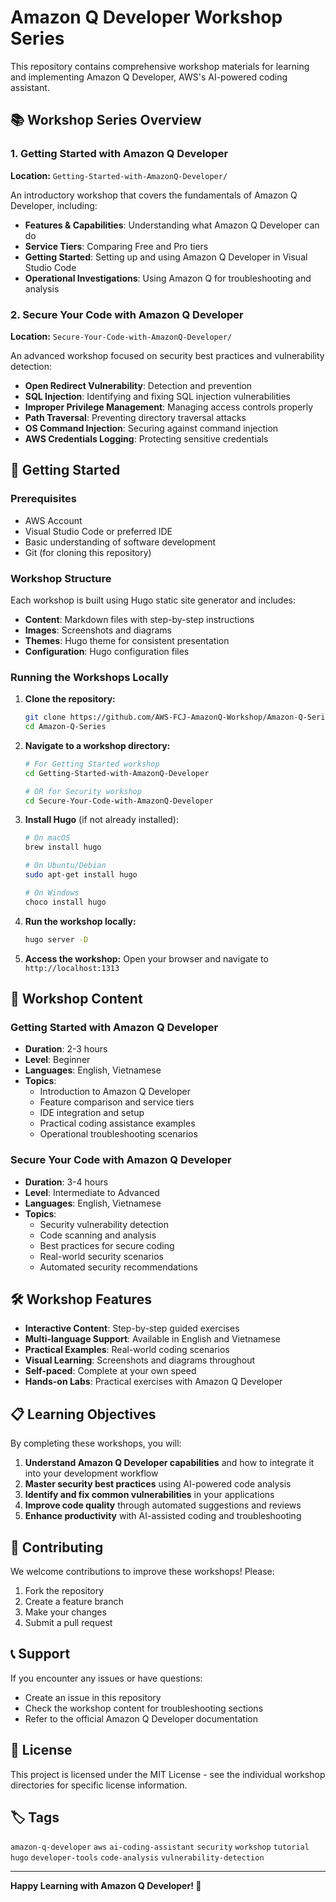 # Amazon Q Developer Workshop Series

This repository contains comprehensive workshop materials for learning and implementing Amazon Q Developer, AWS's AI-powered coding assistant.

## 📚 Workshop Series Overview

### 1. Getting Started with Amazon Q Developer
**Location:** `Getting-Started-with-AmazonQ-Developer/`

An introductory workshop that covers the fundamentals of Amazon Q Developer, including:
- **Features & Capabilities**: Understanding what Amazon Q Developer can do
- **Service Tiers**: Comparing Free and Pro tiers
- **Getting Started**: Setting up and using Amazon Q Developer in Visual Studio Code
- **Operational Investigations**: Using Amazon Q for troubleshooting and analysis

### 2. Secure Your Code with Amazon Q Developer
**Location:** `Secure-Your-Code-with-AmazonQ-Developer/`

An advanced workshop focused on security best practices and vulnerability detection:
- **Open Redirect Vulnerability**: Detection and prevention
- **SQL Injection**: Identifying and fixing SQL injection vulnerabilities
- **Improper Privilege Management**: Managing access controls properly
- **Path Traversal**: Preventing directory traversal attacks
- **OS Command Injection**: Securing against command injection
- **AWS Credentials Logging**: Protecting sensitive credentials

## 🚀 Getting Started

### Prerequisites
- AWS Account
- Visual Studio Code or preferred IDE
- Basic understanding of software development
- Git (for cloning this repository)

### Workshop Structure
Each workshop is built using Hugo static site generator and includes:
- **Content**: Markdown files with step-by-step instructions
- **Images**: Screenshots and diagrams
- **Themes**: Hugo theme for consistent presentation
- **Configuration**: Hugo configuration files

### Running the Workshops Locally

1. **Clone the repository:**
   ```bash
   git clone https://github.com/AWS-FCJ-AmazonQ-Workshop/Amazon-Q-Series.git
   cd Amazon-Q-Series
   ```

2. **Navigate to a workshop directory:**
   ```bash
   # For Getting Started workshop
   cd Getting-Started-with-AmazonQ-Developer
   
   # OR for Security workshop
   cd Secure-Your-Code-with-AmazonQ-Developer
   ```

3. **Install Hugo** (if not already installed):
   ```bash
   # On macOS
   brew install hugo
   
   # On Ubuntu/Debian
   sudo apt-get install hugo
   
   # On Windows
   choco install hugo
   ```

4. **Run the workshop locally:**
   ```bash
   hugo server -D
   ```

5. **Access the workshop:**
   Open your browser and navigate to `http://localhost:1313`

## 📖 Workshop Content

### Getting Started with Amazon Q Developer
- **Duration**: 2-3 hours
- **Level**: Beginner
- **Languages**: English, Vietnamese
- **Topics**:
  - Introduction to Amazon Q Developer
  - Feature comparison and service tiers
  - IDE integration and setup
  - Practical coding assistance examples
  - Operational troubleshooting scenarios

### Secure Your Code with Amazon Q Developer
- **Duration**: 3-4 hours
- **Level**: Intermediate to Advanced
- **Languages**: English, Vietnamese
- **Topics**:
  - Security vulnerability detection
  - Code scanning and analysis
  - Best practices for secure coding
  - Real-world security scenarios
  - Automated security recommendations

## 🛠️ Workshop Features

- **Interactive Content**: Step-by-step guided exercises
- **Multi-language Support**: Available in English and Vietnamese
- **Practical Examples**: Real-world coding scenarios
- **Visual Learning**: Screenshots and diagrams throughout
- **Self-paced**: Complete at your own speed
- **Hands-on Labs**: Practical exercises with Amazon Q Developer

## 📋 Learning Objectives

By completing these workshops, you will:

1. **Understand Amazon Q Developer capabilities** and how to integrate it into your development workflow
2. **Master security best practices** using AI-powered code analysis
3. **Identify and fix common vulnerabilities** in your applications
4. **Improve code quality** through automated suggestions and reviews
5. **Enhance productivity** with AI-assisted coding and troubleshooting

## 🤝 Contributing

We welcome contributions to improve these workshops! Please:

1. Fork the repository
2. Create a feature branch
3. Make your changes
4. Submit a pull request

## 📞 Support

If you encounter any issues or have questions:
- Create an issue in this repository
- Check the workshop content for troubleshooting sections
- Refer to the official Amazon Q Developer documentation

## 📄 License

This project is licensed under the MIT License - see the individual workshop directories for specific license information.

## 🏷️ Tags

`amazon-q-developer` `aws` `ai-coding-assistant` `security` `workshop` `tutorial` `hugo` `developer-tools` `code-analysis` `vulnerability-detection`

---

**Happy Learning with Amazon Q Developer! 🚀**
